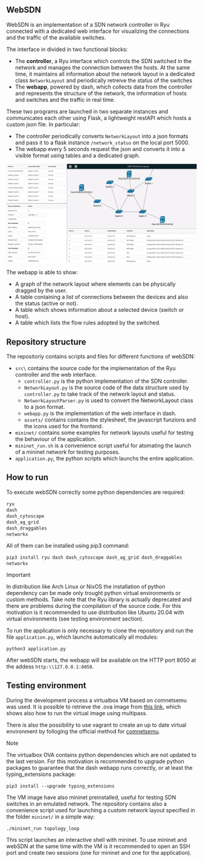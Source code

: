 ## WebSDN 
WebSDN is an implementation of a SDN network controller in Ryu connected with a dedicated web interface for visualizing the connections and the traffic of the available switches. 

The interface in divided in two functional blocks:
- The **controller**, a Ryu interface which controls the SDN switched in the network and manages the connection between the hosts. At the same time, it maintains all information about the network layout in a dedicated class `NetworkLayout` and periodically retreive the status of the switches
- The **webapp**, powered by dash, which collects data from the controller and represents the structure of the network, the information of hosts and switches and the traffic in real time. 

These two programs are launched in two separate instances and communicates each other using Flask, a lightweight restAPI which hosts a custom json file. In particular:
- The controller periodically converts `NetworkLayout` into a json formats and pass it to a flask instance `/network_status` on the local port 5000. 
- The webapp every 5 seconds request the json and converts it into a visible format using tables and a dedicated graph. 

![The webapp frontend presentation](docs/webapp.png)

The webapp is able to show:
- A graph of the network layout where elements can be physically dragged by the user.
- A table containing a list of connections between the devices and also the status (active or not).
- A table which shows information about a selected device (switch or host).
- A table which lists the flow rules adopted by the switched. 

## Repository structure ## 
The repositoriy contains scripts and files for different functions of webSDN:
- `src\` contains the source code for the implementation of the Ryu controller and the web interface. 
    - `controller.py` is the python implementation of the SDN controller.
    - `NetworkLayout.py` is the source code of the data structure used by `controller.py` to take track of the network layout and status. 
    - `NetworkLayoutParser.py` is used to convert the NetworkLayout class to a json format. 
    - `webapp.py` is the implementation of the web interface in dash.
    - `assets/` contains contains the stylesheef, the javascript funzions and the icons used for the frontend.
- `mininet/` contains some examples for network layouts useful for testing the behaviour of the application.
- `mininet_run.sh` is a convenience script useful for atomating the launch of a mininet network for testing purposes. 
- `application.py`, the python scripts which launchs the entire application. 

## How to run ##
To execute webSDN correctly some python dependencies are required:
```
ryu
dash
dash_cytoscape
dash_ag_grid
dash_draggables
networkx
```

All of them can be installed using pip3 command:
```
pip3 install ryu dash dash_cytoscape dash_ag_grid dash_draggables networkx
```
> [!IMPORTANT]
> In distribution like Arch Linux or NixOS the installation of python dependency can be made only trought python virtual environments or custom methods.
> Take note that the Ryu library is actually deprecated and there are problems during the compilation of the source code.
> For this motivation is it recommended to use distribution like Ubuntu 20.04 with virtual environments (see testing environment section).

To run the application is only necessary to clone the repository and run the file `application.py`, which launchs automatically all modules:
```
python3 application.py
```
After webSDN starts, the webapp will be available on the HTTP port 8050 at the addess `http:\\127.0.0.1:8050`.
## Testing environment ##
During the development process a virtualbox VM based on comnetsemu was used. It is possible to retrieve the .ova image from [this link](https://www.granelli-lab.org/researches/relevant-projects/comnetsemu-labs), which shows also how to run the virtual image using multipass. 

There is also the possibility to use vagrant to create an up to date virtual environment by folloging the official method for [comnetsemu](https://git.comnets.net/public-repo/comnetsemu#installation).

> [!NOTE]
> The virtualbox OVA contains python dependencies which are not updated to the last version. For this motivation is recommended to upgrade python packages to guarantee that the dash webapp runs correctly, or at least the typing_extensions package:
> ```
> pip3 install --upgrade typing_extensions
> ```

The VM image have also mininet preinstalled, useful for testing SDN switches in an emulated network. The repository contains also a convenience script used for launching a custom network layout specified in the folder `mininet/` in a simple way:
```
./mininet_run topology_loop
```
This script launches an interactive shell with mininet. To use mininet and webSDN at the same time with the VM is it recommended to open an SSH port and create two sessions (one for mininet and one for the application). 
